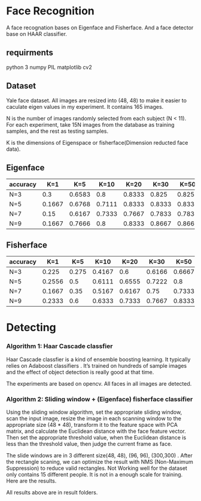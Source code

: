 # Face Recognition 
A face recognation bases on Eigenface and Fisherface.
And a face detector base on HAAR classifier.

## requirments
python 3
numpy
PIL
matplotlib
cv2

## Dataset 
Yale face dataset.
All images are resized into (48, 48) to make it easier to caculate eigen values in my experiment.
It contains 165 images.

N is the number of images randomly selected from each subject (N < 11). For each
experiment, take 15N images from the database as training samples, and the rest as testing
samples.

K is the dimensions of Eigenspace or fisherface(Dimension reducted face data).


## Eigenface
| accuracy | K=1 |K=5| K=10 | K=20 | K=30 | K=50 | K=100 | K=200|
|   ----  | ----  | ----  |  ----  | ----  | ----  | ----  | ----  | ----  |
| N=3	|0.3|0.6583|0.8|0.8333|0.825|0.825|0.825|0.825|
| N=5	|0.1667|0.6768|0.7111|0.8333|0.8333|0.8333|0.8333|0.8333|
| N=7	|0.15|0.6167|0.7333|0.7667|0.7833|0.7833|0.7833|0.7833|
| N=9	|0.1667|0.7666|0.8|0.8333|0.8667|0.8667|0.8667|0.8667|

## Fisherface

| accuracy | K=1 |K=5| K=10 | K=20 | K=30 | K=50 | K=100 | K=200|
|   ----  | ----  | ----  |  ----  | ----  | ----  | ----  | ----  | ----  |
| N=3	|0.225 |0.275|0.4167|0.6|0.6166|0.6667|0.7416|0.7583 |
| N=5	|0.2556 |0.5|0.6111|0.6555|0.7222|0.8|0.8333|0.8889|
| N=7	|0.1667 |0.35|0.5167|0.6167|0.75|0.7333|0.7667|0.8|
| N=9	|0.2333|0.6|0.6333|0.7333|0.7667|0.8333|0.9|0.9|

# Detecting 
###  Algorithm 1: Haar Cascade classfier

Haar Cascade classfier is a kind of ensemble boosting learning. It typically relies on Adaboost classifiers . It’s trained on hundreds of sample images and the effect of object detection is really good at that time.


The experiments are based on opencv. All faces in all images are detected.

###  Algorithm 2: Sliding window + (Eigenface) fisherface classifier
Using the sliding window algorithm, set the appropriate sliding window, scan the input image, resize the image in each scanning window to the appropriate size (48 * 48), transform it to the feature space with PCA matrix, and calculate the Euclidean distance with the face feature vector. Then set the appropriate threshold value, when the Euclidean distance is less than the threshold value, then judge the current frame as face.

The slide windows are in 3 different size(48, 48), (96, 96), (300,300) .
After the rectangle scaning,  we can optimize the result with NMS (Non-Maximum Suppression) to reduce valid rectangles.
Not Working well for the dataset only contains 15 different people. It is not in a enough scale for training. Here are the results.


All results above are in result folders.

